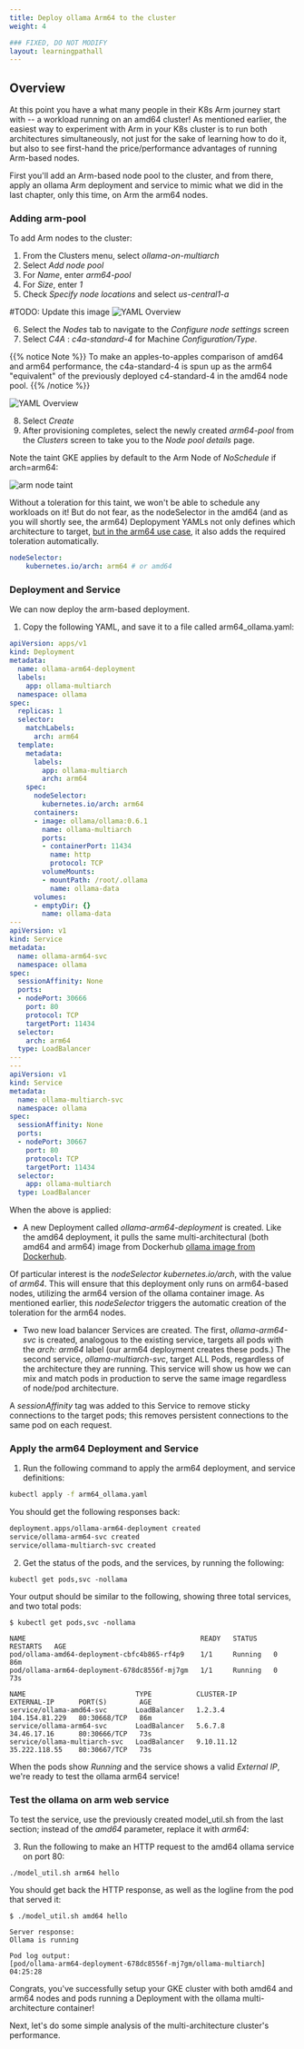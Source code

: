 ```yaml
---
title: Deploy ollama Arm64 to the cluster
weight: 4

### FIXED, DO NOT MODIFY
layout: learningpathall
---
```


## Overview
At this point you have a what many people in their K8s Arm journey start with -- a workload running on an amd64 cluster!  As mentioned earlier, the easiest way to experiment with Arm in your K8s cluster is to run both architectures simultaneously, not just for the sake of learning how to do it, but also to see first-hand the price/performance advantages of running Arm-based nodes.

First you'll add an Arm-based node pool to the cluster, and from there, apply an ollama Arm deployment and service to mimic what we did in the last chapter, only this time, on Arm the arm64 nodes.

### Adding arm-pool

To add Arm nodes to the cluster:

1. From the Clusters menu, select *ollama-on-multiarch*
2. Select *Add node pool*
3. For *Name*, enter *arm64-pool*
4. For *Size*, enter *1*
5. Check *Specify node locations* and select *us-central1-a*

#TODO:  Update this image
![YAML Overview](images/arm_node_config-1.png)

6. Select the *Nodes* tab to navigate to the *Configure node settings* screen
7. Select *C4A* : *c4a-standard-4* for Machine *Configuration/Type*.

{{% notice Note %}}
To make an apples-to-apples comparison of amd64 and arm64 performance, the c4a-standard-4 is spun up as the arm64 "equivalent" of the previously deployed c4-standard-4 in the amd64 node pool.
{{% /notice %}}

![YAML Overview](images/arm_node_config-2.png)

8. Select *Create*
9. After provisioning completes, select the newly created *arm64-pool* from the *Clusters* screen to take you to the *Node pool details* page.

Note the taint GKE applies by default to the Arm Node of *NoSchedule* if arch=arm64:

![arm node taint](images/taint_on_arm_node.png)

Without a toleration for this taint, we won't be able to schedule any workloads on it!  But do not fear, as the nodeSelector in the amd64 (and as you will shortly see, the arm64) Deplopyment YAMLs not only defines which architecture to target, [but in the arm64 use case](https://cloud.google.com/kubernetes-engine/docs/how-to/prepare-arm-workloads-for-deployment#schedule-with-node-selector-arm), it also adds the required toleration automatically.

```yaml
nodeSelector:
    kubernetes.io/arch: arm64 # or amd64
```

### Deployment and Service
We can now deploy the arm-based deployment.

1. Copy the following YAML, and save it to a file called arm64_ollama.yaml:

```yaml
apiVersion: apps/v1
kind: Deployment
metadata:
  name: ollama-arm64-deployment
  labels:
    app: ollama-multiarch
  namespace: ollama
spec:
  replicas: 1
  selector:
    matchLabels:
      arch: arm64
  template:
    metadata:
      labels:
        app: ollama-multiarch
        arch: arm64
    spec:
      nodeSelector:
        kubernetes.io/arch: arm64
      containers:
      - image: ollama/ollama:0.6.1
        name: ollama-multiarch
        ports:
        - containerPort: 11434
          name: http
          protocol: TCP
        volumeMounts:
        - mountPath: /root/.ollama
          name: ollama-data
      volumes:
      - emptyDir: {}
        name: ollama-data
---
apiVersion: v1
kind: Service
metadata:
  name: ollama-arm64-svc
  namespace: ollama
spec:
  sessionAffinity: None
  ports:
  - nodePort: 30666
    port: 80
    protocol: TCP
    targetPort: 11434
  selector:
    arch: arm64
  type: LoadBalancer
---
---
apiVersion: v1
kind: Service
metadata:
  name: ollama-multiarch-svc
  namespace: ollama
spec:
  sessionAffinity: None
  ports:
  - nodePort: 30667
    port: 80
    protocol: TCP
    targetPort: 11434
  selector:
    app: ollama-multiarch
  type: LoadBalancer
```

When the above is applied:

* A new Deployment called *ollama-arm64-deployment* is created.  Like the amd64 deployment, it pulls the same multi-architectural (both amd64 and arm64) image from Dockerhub [ollama image from Dockerhub](https://hub.docker.com/layers/ollama/ollama/0.6.1/images/sha256-28b909914d4e77c96b1c57dea199c60ec12c5050d08ed764d9c234ba2944be63).

Of particular interest is the *nodeSelector* *kubernetes.io/arch*, with the value of *arm64*.  This will ensure that this deployment only runs on arm64-based nodes, utilizing the arm64 version of the ollama container image. As mentioned earlier, this *nodeSelector* triggers the automatic creation of the toleration for the arm64 nodes.

* Two new load balancer Services are created.  The first, *ollama-arm64-svc* is created, analogous to the existing service, targets all pods with the *arch: arm64* label (our arm64 deployment creates these pods.)  The second service, *ollama-multiarch-svc*, target ALL Pods, regardless of the architecture they are running.  This service will show us how we can mix and match pods in production to serve the same image regardless of node/pod architecture.

A *sessionAffinity* tag was added to this Service to remove sticky connections to the target pods; this removes persistent connections to the same pod on each request.


### Apply the arm64 Deployment and Service

1. Run the following command to apply the arm64 deployment, and service definitions:

```bash
kubectl apply -f arm64_ollama.yaml
```

You should get the following responses back:

```bash
deployment.apps/ollama-arm64-deployment created
service/ollama-arm64-svc created
service/ollama-multiarch-svc created
```

2. Get the status of the pods, and the services, by running the following:

```commandline
kubectl get pods,svc -nollama 
```

Your output should be similar to the following, showing three total services, and two total pods:

```commandline
$ kubectl get pods,svc -nollama

NAME                                           READY   STATUS    RESTARTS   AGE
pod/ollama-amd64-deployment-cbfc4b865-rf4p9    1/1     Running   0          86m
pod/ollama-arm64-deployment-678dc8556f-mj7gm   1/1     Running   0          73s

NAME                           TYPE           CLUSTER-IP       EXTERNAL-IP      PORT(S)        AGE
service/ollama-amd64-svc       LoadBalancer   1.2.3.4          104.154.81.229   80:30668/TCP   86m
service/ollama-arm64-svc       LoadBalancer   5.6.7.8          34.46.17.16      80:30666/TCP   73s
service/ollama-multiarch-svc   LoadBalancer   9.10.11.12       35.222.118.55    80:30667/TCP   73s
```

When the pods show *Running* and the service shows a valid *External IP*, we're ready to test the ollama arm64 service!

### Test the ollama on arm web service 

To test the service, use the previously created model_util.sh from the last section; instead of the *amd64* parameter, replace it with *arm64*:

3. Run the following to make an HTTP request to the amd64 ollama service on port 80:

```commandline
./model_util.sh arm64 hello
```

You should get back the HTTP response, as well as the logline from the pod that served it:

```commandline
$ ./model_util.sh amd64 hello

Server response:
Ollama is running

Pod log output:
[pod/ollama-arm64-deployment-678dc8556f-mj7gm/ollama-multiarch] 04:25:28
```

Congrats, you've successfully setup your GKE cluster with both amd64 and arm64 nodes and pods running a Deployment with the ollama multi-architecture container!

Next, let's do some simple analysis of the multi-architecture cluster's performance.